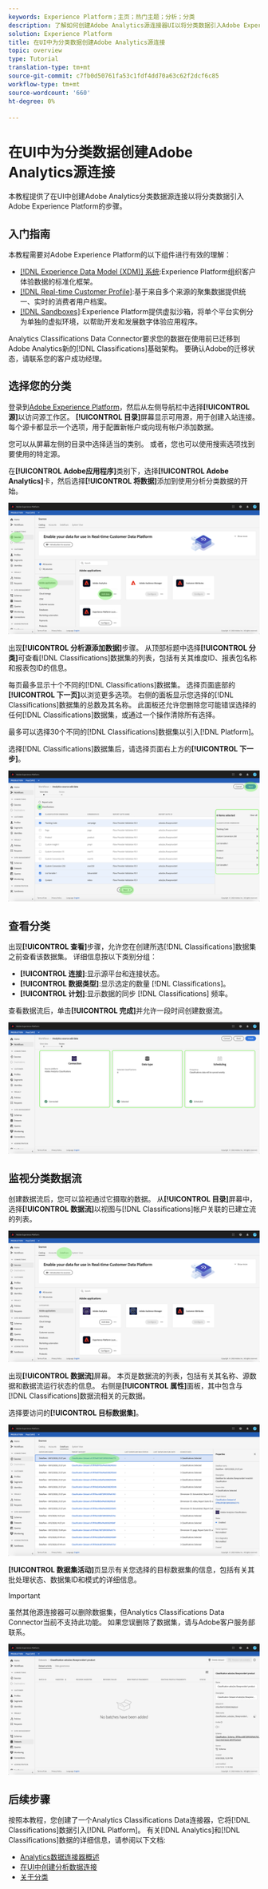 ```yaml
---
keywords: Experience Platform；主页；热门主题；分析；分类
description: 了解如何创建Adobe Analytics源连接器UI以将分类数据引入Adobe Experience Platform。
solution: Experience Platform
title: 在UI中为分类数据创建Adobe Analytics源连接
topic: overview
type: Tutorial
translation-type: tm+mt
source-git-commit: c7fb0d50761fa53c1fdf4dd70a63c62f2dcf6c85
workflow-type: tm+mt
source-wordcount: '660'
ht-degree: 0%

---
```



# 在UI中为分类数据创建Adobe Analytics源连接

本教程提供了在UI中创建Adobe Analytics分类数据源连接以将分类数据引入Adobe Experience Platform的步骤。

## 入门指南

本教程需要对Adobe Experience Platform的以下组件进行有效的理解：

* [[!DNL Experience Data Model (XDM)] 系统](../../../../../xdm/home.md):Experience Platform组织客户体验数据的标准化框架。
* [[!DNL Real-time Customer Profile]](../../../../../profile/home.md):基于来自多个来源的聚集数据提供统一、实时的消费者用户档案。
* [[!DNL Sandboxes]](../../../../../sandboxes/home.md):Experience Platform提供虚拟沙箱，将单个平台实例分为单独的虚拟环境，以帮助开发和发展数字体验应用程序。

Analytics Classifications Data Connector要求您的数据在使用前已迁移到Adobe Analytics新的[!DNL Classifications]基础架构。 要确认Adobe的迁移状态，请联系您的客户成功经理。

## 选择您的分类

登录到[Adobe Experience Platform](https://platform.adobe.com)，然后从左侧导航栏中选择&#x200B;**[!UICONTROL 源]**&#x200B;以访问源工作区。 **[!UICONTROL 目录]**&#x200B;屏幕显示可用源，用于创建入站连接。 每个源卡都显示一个选项，用于配置新帐户或向现有帐户添加数据。

您可以从屏幕左侧的目录中选择适当的类别。 或者，您也可以使用搜索选项找到要使用的特定源。

在&#x200B;**[!UICONTROL Adobe应用程序]**&#x200B;类别下，选择&#x200B;**[!UICONTROL Adobe Analytics]**&#x200B;卡，然后选择&#x200B;**[!UICONTROL 将数据]**&#x200B;添加到使用分析分类数据的开始。

![](../../../../images/tutorials/create/classifications/catalog.png)

出现&#x200B;**[!UICONTROL 分析源添加数据]**&#x200B;步骤。 从顶部标题中选择&#x200B;**[!UICONTROL 分类]**&#x200B;可查看[!DNL Classifications]数据集的列表，包括有关其维度ID、报表包名称和报表包ID的信息。

每页最多显示十个不同的[!DNL Classifications]数据集。 选择页面底部的&#x200B;**[!UICONTROL 下一页]**&#x200B;以浏览更多选项。 右侧的面板显示您选择的[!DNL Classifications]数据集的总数及其名称。 此面板还允许您删除您可能错误选择的任何[!DNL Classifications]数据集，或通过一个操作清除所有选择。

最多可以选择30个不同的[!DNL Classifications]数据集以引入[!DNL Platform]。

选择[!DNL Classifications]数据集后，请选择页面右上方的&#x200B;**[!UICONTROL 下一步]**。

![](../../../../images/tutorials/create/classifications/add-data.png)

## 查看分类

出现&#x200B;**[!UICONTROL 查看]**&#x200B;步骤，允许您在创建所选[!DNL Classifications]数据集之前查看该数据集。 详细信息按以下类别分组：

* **[!UICONTROL 连接]**:显示源平台和连接状态。
* **[!UICONTROL 数据类型]**:显示选定的数量 [!DNL Classifications]。
* **[!UICONTROL 计划]**:显示数据的同步 [!DNL Classifications] 频率。

查看数据流后，单击&#x200B;**[!UICONTROL 完成]**&#x200B;并允许一段时间创建数据流。

![](../../../../images/tutorials/create/classifications/review.png)

## 监视分类数据流

创建数据流后，您可以监视通过它摄取的数据。 从&#x200B;**[!UICONTROL 目录]**&#x200B;屏幕中，选择&#x200B;**[!UICONTROL 数据流]**&#x200B;以视图与[!DNL Classifications]帐户关联的已建立流的列表。

![](../../../../images/tutorials/create/classifications/dataflows.png)

出现&#x200B;**[!UICONTROL 数据流]**&#x200B;屏幕。 本页是数据流的列表，包括有关其名称、源数据和数据流运行状态的信息。 右侧是&#x200B;**[!UICONTROL 属性]**&#x200B;面板，其中包含与[!DNL Classifications]数据流相关的元数据。

选择要访问的&#x200B;**[!UICONTROL 目标数据集]**。

![](../../../../images/tutorials/create/classifications/list-of-dataflows.png)

**[!UICONTROL 数据集活动]**&#x200B;页显示有关您选择的目标数据集的信息，包括有关其批处理状态、数据集ID和模式的详细信息。

>[!IMPORTANT]
>
>虽然其他源连接器可以删除数据集，但Analytics Classifications Data Connector当前不支持此功能。 如果您误删除了数据集，请与Adobe客户服务部联系。

![](../../../../images/tutorials/create/classifications/dataset.png)


## 后续步骤

按照本教程，您创建了一个Analytics Classifications Data连接器，它将[!DNL Classifications]数据引入[!DNL Platform]。 有关[!DNL Analytics]和[!DNL Classifications]数据的详细信息，请参阅以下文档:

* [Analytics数据连接器概述](../../../../connectors/adobe-applications/analytics.md)
* [在UI中创建分析数据连接](./analytics.md)
* [关于分类](https://experienceleague.adobe.com/docs/analytics/components/classifications/c-classifications.html)